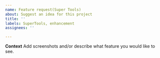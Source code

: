 ```yaml
---
name: Feature request(Super Tools)
about: Suggest an idea for this project
title: ''
labels: SuperTools, enhancement
assignees: ''

---
```


**Context**
Add screenshots and/or describe what feature you would like to see.
